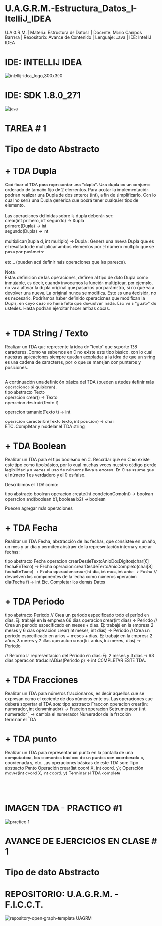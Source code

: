 # U.A.G.R.M.-Estructura_Datos_I-ItelliJ_IDEA
U.A.G.R.M. | Materia: Estructura de Datos I | Docente: Mario Campos Barrera | Repositorio: Avance de Contenido | Lenguaje: Java | IDE: IntelliJ IDEA

# IDE: INTELLIJ IDEA
![intellij-idea_logo_300x300](https://user-images.githubusercontent.com/36086876/106154818-6389f780-6156-11eb-891e-11e44d96e57f.png)
<br>
# IDE: SDK 1.8.0_271
![java](https://user-images.githubusercontent.com/36086876/106154871-743a6d80-6156-11eb-860c-4f709d1d8ba4.jpg)
<br>
# TAREA # 1<br><br> Tipo de dato Abstracto 
# + TDA Dupla<br>
Codificar el TDA para representar una "dupla". Una dupla es un conjunto ordenado de tamaño fijo de 2 elementos. Para acotar la implementación podrían realizar una Dupla de dos enteros (int), a fin de simplificarlo. Con lo cual no sería una Dupla genérica que podrá tener cualquier tipo de elemento.<br><br>
Las operaciones definidas sobre la dupla deberán ser:<br>
crear(int primero, int segundo) -> Dupla<br>
primero(Dupla) -> int<br>
segundo(Dupla) -> int<br><br>
multiplicar(Dupla d, int multiplo) -> Dupla : Genera una nueva Dupla que es el resultado de multiplicar ambos elementos por el número multiplo que se pasa por parámetro.<br><br>
etc... (pueden acá definir más operaciones que les parezca).<br><br>
Nota:<br>
Estas definición de las operaciones, definen al tipo de dato Dupla como inmutable, es decir, cuando invocamos la función multiplicar, por ejemplo, no va a alterar la dupla original que pasamos por parámetro, si no que va a devolver una nueva. La original nunca se modifica. Ésto es una decisión, no es necesario. Podríamos haber definido operaciones que modifican la Dupla, en cuyo caso no haría falta que devuelvan nada. Eso va a "gusto" de ustedes. Hasta podrían ejercitar hacer ambas cosas.<br><br>

# + TDA String / Texto
Realizar un TDA que represente la idea de “texto” que soporte 128 caracteres. Como ya sabemos en C no existe este tipo básico, con lo cual nuestras aplicaciones siempre quedan acopladas a la idea de que un string es una cadena de caracteres, por lo que se manejan con punteros y posiciones.<br><br>

A continuación una definición básica del TDA (pueden ustedes definir más operaciones si quisieran).<br>
tipo abstracto Texto<br>
operacion  crear() -> Texto<br>
operacion destruir(Texto t)<br>


operacion tamanio(Texto t) -> int<br>

operacion caracterEn(Texto texto, int posicion) -> char<br>
ETC. Completar y modelar el TDA string<br> 

# + TDA Boolean
Realizar un TDA para el tipo booleano en C. Recordar que en C no existe este tipo como tipo básico, por lo cual muchas veces nuestro código pierde legibilidad y a veces el uso de números lleva a errores. En C se asume que el número 1 es verdadero y el 0 es falso.

Describimos el TDA como:

tipo abstracto boolean
operacion create(int condicionComoInt) -> boolean
operacion and(boolean b1, boolean b2) -> boolean

Pueden agregar más operaciones

# + TDA Fecha
Realizar un TDA Fecha, abstracción de las fechas, que consisten en un año, un mes y un día y permiten abstraer de la representación interna y operar fechas:

tipo abstracto Fecha
operacion crearDesdeTextoAnioDosDigitos(char[6] fechaEnTexto) -> Fecha
operacion crearDesdeTextoAnioCompleto(char[8] fechaEnTexto) -> Fecha
operacion crear(int dia, int mes, int anio) -> Fecha
// devuelven los componentes de la fecha como números
operacion dia(Fecha f) -> int
Etc. Completar los demás Datos

# + TDA Periodo
tipo abstracto Periodo
// Crea un periodo especificado todo el períod en días. Ej: trabajé en la empresa 66 días
operacion crear(int dias) -> Periodo
// Crea un periodo especificado en meses + dias. Ej: trabajé en la empresa 2 meses y 6 días
operacion crear(int meses, int dias) -> Periodo
// Crea un periodo especificado en anios + meses + dias. Ej: trabajé en la empresa 2 años, 3 meses y 7 días
operacion crear(int anios, int meses, dias) -> Periodo

// Retorno la representacion del Periodo en dias: Ej: 2 meses y 3 dias -> 63 dias
operacion traducirADias(Periodo p) -> int
COMPLETAR ESTE TDA.

# + TDA Fracciones
Realizar un TDA para números fraccionarios, es decir aquellos que se expresan como el cociente de dos números enteros.
Las operaciones que deberá soportar el TDA son:
tipo abstracto Fraccion
operacion crear(int numerador, int denominador) -> Fraccion
operacion Setnumerador (int numerador  ) -> cambia el numerador Numerador de la fracción  
terminar el TDA

# + TDA punto
Realizar un TDA para representar un punto en la pantalla de una computadora, los elementos básicos de un puntos son coordenada x, coordenada y, etc.
Las operaciones básicas de este TDA son:
Tipo abstracto Punto
Operación crear(int coord X, int coord. y);
Operación mover(int coord X, int coord. y)
Terminar el TDA complete<br><br><br><br>

# IMAGEN TDA - PRACTICO #1
![practico 1](https://user-images.githubusercontent.com/36086876/109461636-d4178300-7a38-11eb-8aa5-835bd97d79aa.png)

# AVANCE DE EJERCICIOS EN CLASE # 1<br><br> Tipo de dato Abstracto


# REPOSITORIO: U.A.G.R.M. - F.I.C.C.T.
![repository-open-graph-template UAGRM](https://user-images.githubusercontent.com/36086876/100397386-c1e40e00-301f-11eb-8315-584dd27f953c.png)